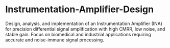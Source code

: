 # Instrumentation-Amplifier-Design
Design, analysis, and implementation of an Instrumentation Amplifier (INA) for precision differential signal amplification with high CMRR, low noise, and stable gain. Focus on biomedical and industrial applications requiring accurate and noise-immune signal processing.

